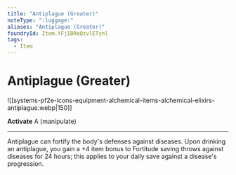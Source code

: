 ```yaml
---
title: "Antiplague (Greater)"
noteType: ":luggage:"
aliases: "Antiplague (Greater)"
foundryId: Item.YFjIBReQzvlETynl
tags:
  - Item
---
```


# Antiplague (Greater)
![[systems-pf2e-icons-equipment-alchemical-items-alchemical-elixirs-antiplague.webp|150]]

**Activate** A (manipulate)

* * *

Antiplague can fortify the body's defenses against diseases. Upon drinking an antiplague, you gain a +4 item bonus to Fortitude saving throws against diseases for 24 hours; this applies to your daily save against a disease's progression.


